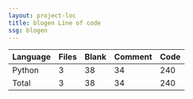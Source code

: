 ```yaml
---
layout: project-loc
title: blogen Line of code
ssg: blogen
---
```

<div class="table-responsive">
<table class="table">
<thead><tr>
<th>Language</th>
<th>Files</th>
<th>Blank</th>
<th>Comment</th>
<th>Code</th>
</tr></thead><tbody>
<tr><td>Python</td><td> 3</td><td> 38</td><td> 34</td><td> 240</td></tr>
<tr><td>Total</td><td>3</td><td>38</td><td>34</td><td>240</td></tr>
</tbody></table></div>
